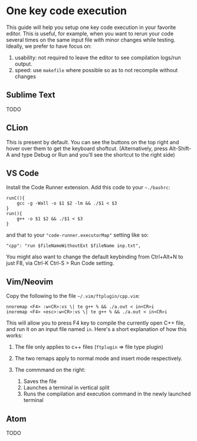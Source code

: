 # One key code execution

This guide will help you setup one key code execution in your favorite editor. This is useful, for example, when you want to rerun your code several times on the same input file with minor changes while testing. Ideally, we prefer to have focus on:

1. usability: not required to leave the editor to see compilation logs/run output.
2. speed: use `makefile` where possible so as to not recompile without changes

## Sublime Text

TODO

## CLion

This is present by default. You can see the buttons on the top right and hover over them to get the keyboard shoftcut. (Alternatively, press Alt-Shift-A and type Debug or Run and you'll see the shortcut to the right side)

## VS Code

Install the Code Runner extension. Add this code to your `~./bashrc`:

```
runC(){
    gcc -g -Wall -o $1 $2 -lm && ./$1 < $3
}
run(){
    g++ -o $1 $2 && ./$1 < $3
}
```

and that to your `"code-runner.executorMap"` setting like so:

```
"cpp": "run $fileNameWithoutExt $fileName inp.txt",
```

You might also want to change the default keybinding from Ctrl+Alt+N to just F8, via Ctrl-K Ctrl-S > Run Code setting.


## Vim/Neovim

Copy the following to the file `~/.vim/ftplugin/cpp.vim`:

```
nnoremap <F4> :w<CR>:vs \| te g++ % && ./a.out < in<CR>i
inoremap <F4> <esc>:w<CR>:vs \| te g++ % && ./a.out < in<CR>i
```

This will allow you to press F4 key to compile the currently open C++ file, and run it on an input file named `in`. Here's a short explanation of how this works:

1. The file only applies to c++ files (`ftplugin` => file type plugin)
2. The two remaps apply to normal mode and insert mode respectively.
3. The commmand on the right:

    1. Saves the file
    2. Launches a terminal in vertical split
    3. Runs the compilation and execution command in the newly launched terminal

## Atom

TODO
